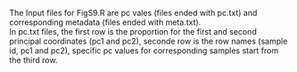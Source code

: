 The Input files for FigS9.R are pc vales (files ended with pc.txt) and corresponding metadata (files ended with meta.txt).  
In pc.txt files, the first row is the proportion for the first and second principal coordinates (pc1 and pc2), seconde row is the row names (sample id, pc1 and pc2), specific pc values for corresponding samples start from the third row. 

